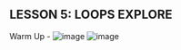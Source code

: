 **LESSON 5: LOOPS EXPLORE**
--------------------------------------------------------------------------

Warm Up - ![image](https://user-images.githubusercontent.com/75226884/147859853-b0258a5a-3f8b-4ef0-b904-7276aac4ceb0.png)
![image](https://user-images.githubusercontent.com/75226884/147859856-b8c044ce-a375-4c64-8ec5-bf08db89244b.png)
